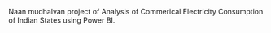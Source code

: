 Naan mudhalvan project of Analysis of Commerical Electricity Consumption of Indian States using Power BI.
